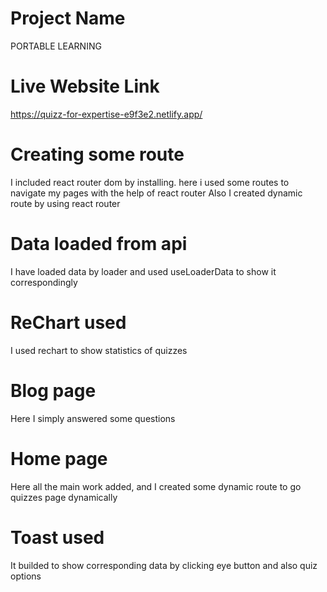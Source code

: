 # Project Name

PORTABLE LEARNING

# Live Website Link

https://quizz-for-expertise-e9f3e2.netlify.app/

# Creating some route

I included react router dom by installing.
here i used some routes to navigate my pages with the help of react router
Also I created dynamic route by using react router

# Data loaded from api

I have loaded data by loader and used useLoaderData to show it correspondingly

# ReChart used

I used rechart to show statistics of quizzes

# Blog page

Here I simply answered some questions

# Home page

Here all the main work added, and I created some dynamic route to go quizzes page dynamically

# Toast used

It builded to show corresponding data by clicking eye button and also quiz options
